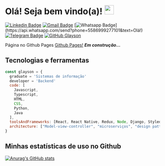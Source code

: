 # Olá! Seja bem vindo(a)! <img src="https://raw.githubusercontent.com/aemmadi/aemmadi/master/wave.gif" width="30px">

[![Linkedin Badge](https://img.shields.io/badge/-LinkedIn-blue?style=flat-square&logo=Linkedin&logoColor=white&link=https://www.linkedin.com/in/fagnerpsantos/)](https://www.linkedin.com/in/glayson-visgueira-7433a61b3/)
[![Gmail Badge](https://img.shields.io/badge/-Gmail-c14438?style=flat-square&logo=Gmail&logoColor=white&link=mailto:glaysonwow@gmail.com)](mailto:glaysonwow@gmail.com/)
[![Whatsapp Badge](https://img.shields.io/badge/-Whatsapp-4CA143?style=flat-square&labelColor=4CA143&logo=whatsapp&logoColor=white&link=https://api.whatsapp.com/send?phone=5586999277101&text=Olá!)](https://api.whatsapp.com/send?phone=5586999277101&text=Olá!)
[![Telegram Badge](https://img.shields.io/badge/-Telegram-1ca0f1?style=flat-square&labelColor=1ca0f1&logo=telegram&logoColor=white&link=https://t.me/glayson_visgueira)](https://t.me/glayson_visgueira)
[![GitHub Glayson](https://img.shields.io/github/followers/glaysonvisgueira?label=follow&style=social)](https://github.com/glaysonvisgueira)


Página no Github Pages [Github Pages!](https://glaysonvisgueira.github.io/) **_Em construção..._**

## Tecnologias e ferramentas
```javascript
const glayson = {
  graduate = 'Sistemas de informação'
  developer = 'Backend'
  code: [
    Javascript, 
    Typescript, 
    HTML, 
    CSS, 
    Python,
    Java
  ],
  toolsAndFrameworks: [React, React Native, Redux, Node, Django, Styled-Components, Django Rest Framework],
  architecture: ["Model-view-controller", "microserviços", "design patterns"],    
}
```

## Minhas estatísticas de uso no Github
[![Anurag's GitHub stats](https://github-readme-stats.vercel.app/api?username=glaysonvisgueira&show_icons=true&theme=synthwave)](https://github.com/anuraghazra/github-readme-stats)

